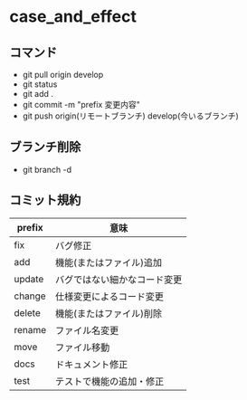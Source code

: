 # case_and_effect

 ## コマンド
 - git pull origin develop
 - git status
 - git add .
 - git commit -m "prefix 変更内容"
 - git push origin(リモートブランチ) develop(今いるブランチ)

## ブランチ削除

- git branch -d <branchname>

## コミット規約

| prefix | 意味 |
| -- | -- |
| fix | バグ修正 |
| add | 機能(またはファイル)追加 |
| update | バグではない細かなコード変更 |
| change | 仕様変更によるコード変更 |
| delete  | 機能(またはファイル)削除 |
| rename | ファイル名変更 |
| move | ファイル移動 |
| docs | ドキュメント修正 |
| test | テストで機能の追加・修正 |



